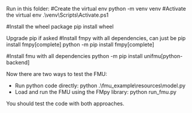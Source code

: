 Run in this folder:
#Create the virtual env
python -m venv venv
#Activate the virtual env
.\venv\Scripts\Activate.ps1

#Install the wheel package
pip install wheel

Upgrade pip if asked
#Install fmpy with all dependencies, can just be pip install fmpy[complete]
python -m pip install fmpy[complete]

#Install fmu with all dependencies
python -m pip install unifmu[python-backend]


Now there are two ways to test the FMU:
- Run python code directly: python .\fmu_example\resources\model.py  
- Load and run the FMU using the FMpy library: python run_fmu.py

You should test the code with both approaches.
